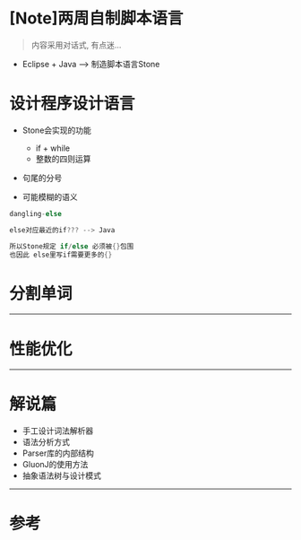 # [Note]两周自制脚本语言

> 内容采用对话式, 有点迷...

- Eclipse + Java --> 制造脚本语言Stone

# 设计程序设计语言

- Stone会实现的功能
    - if + while
    - 整数的四则运算

- 句尾的分号
- 可能模糊的语义

```java
dangling-else

else对应最近的if??? --> Java

所以Stone规定 if/else 必须被{}包围
也因此 else里写if需要更多的{}
```


# 分割单词

---

# 性能优化

---

# 解说篇

- 手工设计词法解析器
- 语法分析方式
- Parser库的内部结构
- GluonJ的使用方法
- 抽象语法树与设计模式

---

# 参考